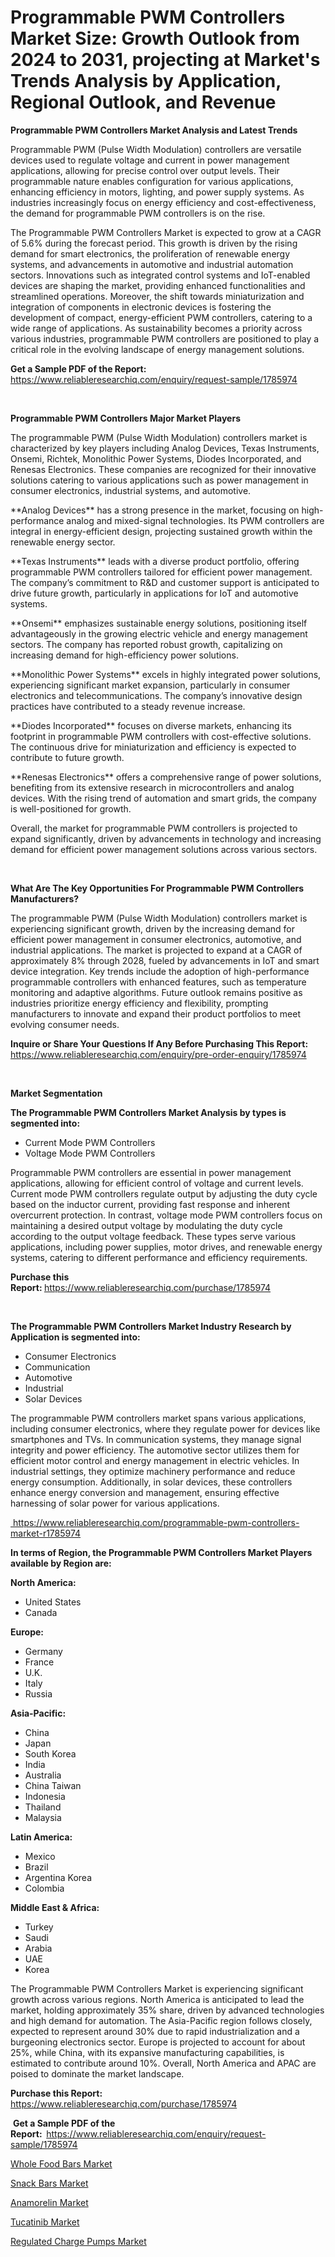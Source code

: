 <p><h1>Programmable PWM Controllers Market Size: Growth Outlook from 2024 to 2031, projecting at Market's Trends Analysis by Application, Regional Outlook, and Revenue</h1></p><p><strong>Programmable PWM Controllers Market Analysis and Latest Trends</strong></p>
<p><p>Programmable PWM (Pulse Width Modulation) controllers are versatile devices used to regulate voltage and current in power management applications, allowing for precise control over output levels. Their programmable nature enables configuration for various applications, enhancing efficiency in motors, lighting, and power supply systems. As industries increasingly focus on energy efficiency and cost-effectiveness, the demand for programmable PWM controllers is on the rise.</p><p>The Programmable PWM Controllers Market is expected to grow at a CAGR of 5.6% during the forecast period. This growth is driven by the rising demand for smart electronics, the proliferation of renewable energy systems, and advancements in automotive and industrial automation sectors. Innovations such as integrated control systems and IoT-enabled devices are shaping the market, providing enhanced functionalities and streamlined operations. Moreover, the shift towards miniaturization and integration of components in electronic devices is fostering the development of compact, energy-efficient PWM controllers, catering to a wide range of applications. As sustainability becomes a priority across various industries, programmable PWM controllers are positioned to play a critical role in the evolving landscape of energy management solutions.</p></p>
<p><strong>Get a Sample PDF of the Report:&nbsp;</strong> <a href="https://www.reliableresearchiq.com/enquiry/request-sample/1785974?utm_campaign=100&utm_medium=2&utm_source=Github&utm_content=ia&utm_term=09102024&utm_id=programmable-pwm-controllers">https://www.reliableresearchiq.com/enquiry/request-sample/1785974</a></p>
<p>&nbsp;</p>
<p><strong>Programmable PWM Controllers Major Market Players</strong></p>
<p><p>The programmable PWM (Pulse Width Modulation) controllers market is characterized by key players including Analog Devices, Texas Instruments, Onsemi, Richtek, Monolithic Power Systems, Diodes Incorporated, and Renesas Electronics. These companies are recognized for their innovative solutions catering to various applications such as power management in consumer electronics, industrial systems, and automotive.</p><p>**Analog Devices** has a strong presence in the market, focusing on high-performance analog and mixed-signal technologies. Its PWM controllers are integral in energy-efficient design, projecting sustained growth within the renewable energy sector.</p><p>**Texas Instruments** leads with a diverse product portfolio, offering programmable PWM controllers tailored for efficient power management. The company’s commitment to R&D and customer support is anticipated to drive future growth, particularly in applications for IoT and automotive systems.</p><p>**Onsemi** emphasizes sustainable energy solutions, positioning itself advantageously in the growing electric vehicle and energy management sectors. The company has reported robust growth, capitalizing on increasing demand for high-efficiency power solutions.</p><p>**Monolithic Power Systems** excels in highly integrated power solutions, experiencing significant market expansion, particularly in consumer electronics and telecommunications. The company’s innovative design practices have contributed to a steady revenue increase.</p><p>**Diodes Incorporated** focuses on diverse markets, enhancing its footprint in programmable PWM controllers with cost-effective solutions. The continuous drive for miniaturization and efficiency is expected to contribute to future growth.</p><p>**Renesas Electronics** offers a comprehensive range of power solutions, benefiting from its extensive research in microcontrollers and analog devices. With the rising trend of automation and smart grids, the company is well-positioned for growth.</p><p>Overall, the market for programmable PWM controllers is projected to expand significantly, driven by advancements in technology and increasing demand for efficient power management solutions across various sectors.</p></p>
<p>&nbsp;</p>
<p><strong>What Are The Key Opportunities For Programmable PWM Controllers Manufacturers?</strong></p>
<p><p>The programmable PWM (Pulse Width Modulation) controllers market is experiencing significant growth, driven by the increasing demand for efficient power management in consumer electronics, automotive, and industrial applications. The market is projected to expand at a CAGR of approximately 8% through 2028, fueled by advancements in IoT and smart device integration. Key trends include the adoption of high-performance programmable controllers with enhanced features, such as temperature monitoring and adaptive algorithms. Future outlook remains positive as industries prioritize energy efficiency and flexibility, prompting manufacturers to innovate and expand their product portfolios to meet evolving consumer needs.</p></p>
<p><strong>Inquire or Share Your Questions If Any Before Purchasing This Report:</strong> <a href="https://www.reliableresearchiq.com/enquiry/pre-order-enquiry/1785974?utm_campaign=100&utm_medium=2&utm_source=Github&utm_content=ia&utm_term=09102024&utm_id=programmable-pwm-controllers">https://www.reliableresearchiq.com/enquiry/pre-order-enquiry/1785974</a></p>
<p>&nbsp;</p>
<p><strong>Market Segmentation</strong></p>
<p><strong>The Programmable PWM Controllers Market Analysis by types is segmented into:</strong></p>
<p><ul><li>Current Mode PWM Controllers</li><li>Voltage Mode PWM Controllers</li></ul></p>
<p><p>Programmable PWM controllers are essential in power management applications, allowing for efficient control of voltage and current levels. Current mode PWM controllers regulate output by adjusting the duty cycle based on the inductor current, providing fast response and inherent overcurrent protection. In contrast, voltage mode PWM controllers focus on maintaining a desired output voltage by modulating the duty cycle according to the output voltage feedback. These types serve various applications, including power supplies, motor drives, and renewable energy systems, catering to different performance and efficiency requirements.</p></p>
<p><strong>Purchase this Report:&nbsp;</strong><a href="https://www.reliableresearchiq.com/purchase/1785974?utm_campaign=100&utm_medium=2&utm_source=Github&utm_content=ia&utm_term=09102024&utm_id=programmable-pwm-controllers">https://www.reliableresearchiq.com/purchase/1785974</a></p>
<p>&nbsp;</p>
<p><strong>The Programmable PWM Controllers Market Industry Research by Application is segmented into:</strong></p>
<p><ul><li>Consumer Electronics</li><li>Communication</li><li>Automotive</li><li>Industrial</li><li>Solar Devices</li></ul></p>
<p><p>The programmable PWM controllers market spans various applications, including consumer electronics, where they regulate power for devices like smartphones and TVs. In communication systems, they manage signal integrity and power efficiency. The automotive sector utilizes them for efficient motor control and energy management in electric vehicles. In industrial settings, they optimize machinery performance and reduce energy consumption. Additionally, in solar devices, these controllers enhance energy conversion and management, ensuring effective harnessing of solar power for various applications.</p></p>
<p><a href="https://www.reliableresearchiq.com/programmable-pwm-controllers-market-r1785974?utm_campaign=100&utm_medium=2&utm_source=Github&utm_content=ia&utm_term=09102024&utm_id=programmable-pwm-controllers">&nbsp;https://www.reliableresearchiq.com/programmable-pwm-controllers-market-r1785974</a></p>
<p><strong>In terms of Region, the Programmable PWM Controllers Market Players available by Region are:</strong></p>
<p>
    <p> <strong> North America: </strong>
        <ul>
            <li>United States</li>
            <li>Canada</li>
        </ul>
        </p> 
    <p> <strong> Europe: </strong>
        <ul>
            <li>Germany</li>
            <li>France</li>
            <li>U.K.</li>
            <li>Italy</li>
            <li>Russia</li>
        </ul>
        </p> 
    <p> <strong> Asia-Pacific: </strong>
        <ul>
            <li>China</li>
            <li>Japan</li>
            <li>South Korea</li>
            <li>India</li>
            <li>Australia</li>
            <li>China Taiwan</li>
            <li>Indonesia</li>
            <li>Thailand</li>
            <li>Malaysia</li>
        </ul>
        </p> 
    <p> <strong> Latin America: </strong>
        <ul>
            <li>Mexico</li>
            <li>Brazil</li>
            <li>Argentina Korea</li>
            <li>Colombia</li>
        </ul>
        </p> 
    <p> <strong> Middle East & Africa: </strong>
        <ul>
            <li>Turkey</li>
            <li>Saudi</li>
            <li>Arabia</li>
            <li>UAE</li>
            <li>Korea</li>
        </ul>
    </p>
    </p>
<p><p>The Programmable PWM Controllers Market is experiencing significant growth across various regions. North America is anticipated to lead the market, holding approximately 35% share, driven by advanced technologies and high demand for automation. The Asia-Pacific region follows closely, expected to represent around 30% due to rapid industrialization and a burgeoning electronics sector. Europe is projected to account for about 25%, while China, with its expansive manufacturing capabilities, is estimated to contribute around 10%. Overall, North America and APAC are poised to dominate the market landscape.</p></p>
<p><strong>Purchase this Report: </strong><a href="https://www.reliableresearchiq.com/purchase/1785974?utm_campaign=100&utm_medium=2&utm_source=Github&utm_content=ia&utm_term=09102024&utm_id=programmable-pwm-controllers">https://www.reliableresearchiq.com/purchase/1785974</a></p>
<p>&nbsp;<strong>Get a Sample PDF of the Report:&nbsp;&nbsp;</strong><a href="https://www.reliableresearchiq.com/enquiry/request-sample/1785974?utm_campaign=100&utm_medium=2&utm_source=Github&utm_content=ia&utm_term=09102024&utm_id=programmable-pwm-controllers">https://www.reliableresearchiq.com/enquiry/request-sample/1785974</a></p>
<p><strong></strong></p>
<p><p><a href="https://issuu.com/reportprime-2/docs/whole-food-bars-market-size-2030.pp_b43592d49f70ca?utm_campaign=100&utm_medium=2&utm_source=Github&utm_content=ia&utm_term=09102024&utm_id=programmable-pwm-controllers">Whole Food Bars Market</a></p><p><a href="https://issuu.com/reportprime-2/docs/snack-bars-market-size-2030.pptx_355172a72baca4?utm_campaign=100&utm_medium=2&utm_source=Github&utm_content=ia&utm_term=09102024&utm_id=programmable-pwm-controllers">Snack Bars Market</a></p><p><a href="https://www.linkedin.com/pulse/strategic-roadmap-global-anamorelin-market-insights-opportunities-eb8uf?utm_campaign=100&utm_medium=2&utm_source=Github&utm_content=ia&utm_term=09102024&utm_id=programmable-pwm-controllers">Anamorelin Market</a></p><p><a href="https://www.linkedin.com/pulse/global-tucatinib-market-product-type-application-region-companies-wmx8e?trackingId=Nc8FJC7fScK%2BNZI2hDmOMg%3D%3D&utm_campaign=100&utm_medium=2&utm_source=Github&utm_content=ia&utm_term=09102024&utm_id=programmable-pwm-controllers">Tucatinib Market</a></p><p><a href="https://github.com/sowdenhslioui4/Market-Research-Report-List-1/blob/main/regulated-charge-pumps-market.md?utm_campaign=100&utm_medium=2&utm_source=Github&utm_content=ia&utm_term=09102024&utm_id=programmable-pwm-controllers">Regulated Charge Pumps Market</a></p></p>